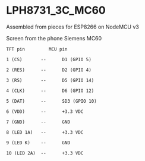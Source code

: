 # LPH8731_3C_MC60

Assembled from pieces for ESP8266 on NodeMCU v3

Screen from the phone Siemens MC60

	TFT pin			MCU pin

	1 (CS)       --      D1 (GPIO 5)

	2 (RES)      --      D2 (GPIO 4)

	3 (RS)       --      D5 (GPIO 14)

	4 (CLK)      --      D6 (GPIO 12)

	5 (DAT)      --      SD3 (GPIO 10)

	6 (VDD)      --      +3.3 VDC

	7 (GND)      --      GND

	8 (LED 1A)   --      +3.3 VDC

	9 (LED K)    --      GND

	10 (LED 2A)  --      +3.3 VDС
